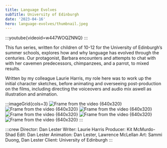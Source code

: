```yaml
---
title: Language Evolves
subTitle: University of Edinburgh
date: '2023-04-16'
hero: language-evolves/thumbnail.jpeg
---
```


:::youtube{videoid=w447WOQZNNQ}
:::


This fun series, written for children of 10-12 for the University of Edinburgh’s summer schools, explores how and why language has evolved through the centuries. Our protagonist, Barbara encounters and attempts to chat with with her cavemen predecessors, chimpanzees, and a parrot, to mixed results.


Written by my colleague Laurie Harris, my role here was to work up the initial character sketches, before animating and overseeing post-production on the films, including directing the voiceovers and audio mix aswell as illustration and animation.

:::imageGrid{cols=3}
![Frame from the video {640x320}](/static/images/language-evolves/frame_152.jpeg '')
![Frame from the video {640x320}](/static/images/language-evolves/frame_196.jpg '')
![Frame from the video {640x320}](/static/images/language-evolves/frame_661.jpg '')
![Frame from the video {640x320}](/static/images/language-evolves/frame_740.jpeg '')
![Frame from the video {640x320}](/static/images/language-evolves/frame_854.jpg '')
![Frame from the video {640x320}](/static/images/language-evolves/frame_838.jpg '')
:::

:::crew
Director: Dan Lester
Writer: Laurie Harris
Producer: Kit McMurdo-Shad
Edit: Dan Lester
Animation: Dan Lester, Lawrence McLellan
Art: Sammi Duong, Dan Lester
Client: University of Edinburgh
:::

